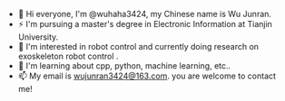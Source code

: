 - 👋 Hi everyone, I'm @wuhaha3424, my Chinese name is Wu Junran.
- ⚡ I'm pursuing a master's degree in Electronic Information at Tianjin University.
- 👀 I'm interested in robot control and currently doing research on exoskeleton robot control .
- 🌱 I'm learning about cpp, python, machine learning, etc..
- 📫 My email is wujunran3424@163.com. you are welcome to contact me!
